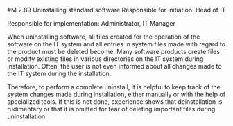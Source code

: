 #M 2.89 Uninstalling standard software
Responsible for initiation: Head of IT

Responsible for implementation: Administrator, IT Manager

When uninstalling software, all files created for the operation of the software on the IT system and all entries in system files made with regard to the product must be deleted become. Many software products create files or modify existing files in various directories on the IT system during installation. Often, the user is not even informed about all changes made to the IT system during the installation.

Therefore, to perform a complete uninstall, it is helpful to keep track of the system changes made during installation, either manually or with the help of specialized tools. If this is not done, experience shows that deinstallation is rudimentary or that it is omitted for fear of deleting important files during uninstallation.



